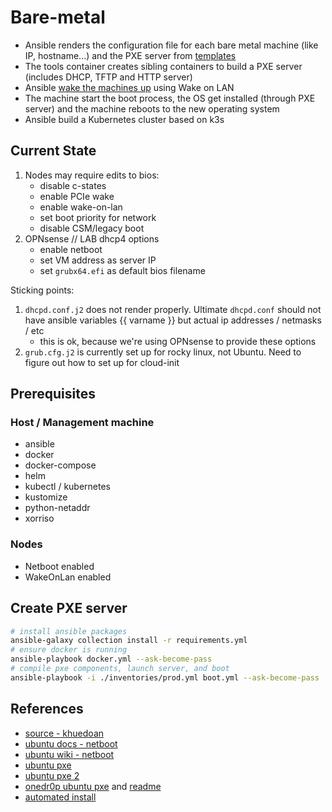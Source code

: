 # Bare-metal

- Ansible renders the configuration file for each bare metal machine (like IP, hostname...)
  and the PXE server from [templates](./roles/pxe_server/templates)
- The tools container creates sibling containers to build a PXE server
  (includes DHCP, TFTP and HTTP server)
- Ansible [wake the machines up](./roles/wake/tasks/main.yml) using Wake on LAN
- The machine start the boot process, the OS get installed (through PXE server)
  and the machine reboots to the new operating system
- Ansible build a Kubernetes cluster based on k3s

## Current State

1. Nodes may require edits to bios:
    - disable c-states
    - enable PCIe wake
    - enable wake-on-lan
    - set boot priority for network
    - disable CSM/legacy boot
2. OPNsense // LAB dhcp4 options
    - enable netboot
    - set VM address as server IP
    - set `grubx64.efi` as default bios filename

Sticking points:

1. `dhcpd.conf.j2` does not render properly.  Ultimate `dhcpd.conf` should not
   have ansible variables {{ varname }} but actual ip addresses / netmasks / etc
    - this is ok, because we're using OPNsense to provide these options
2. `grub.cfg.j2` is currently set up for rocky linux, not Ubuntu.  Need to figure out how to set up for cloud-init

## Prerequisites

### Host / Management machine

- ansible
- docker
- docker-compose
- helm
- kubectl / kubernetes
- kustomize
- python-netaddr
- xorriso

### Nodes

- Netboot enabled
- WakeOnLan enabled

## Create PXE server

```sh
# install ansible packages
ansible-galaxy collection install -r requirements.yml
# ensure docker is running
ansible-playbook docker.yml --ask-become-pass
# compile pxe components, launch server, and boot
ansible-playbook -i ./inventories/prod.yml boot.yml --ask-become-pass
```

## References

- [source - khuedoan](https://github.com/khuedoan/homelab/tree/master/metal)
- [ubuntu docs - netboot](https://ubuntu.com/server/docs/install/netboot-amd64)
- [ubuntu wiki - netboot](https://wiki.ubuntu.com/UEFI/PXE-netboot-install)
- [ubuntu pxe](https://gist.github.com/s3rj1k/55b10cd20f31542046018fcce32f103e)
- [ubuntu pxe 2](https://gist.github.com/azhang/d8304d8dd4b4c165b67ab57ae7e1ede0)
- [onedr0p ubuntu pxe](https://github.com/onedr0p/home-ops/tree/05ba831487c9dba87be3b18fca5f2815e5de697a/server/pxe)
  and [readme](https://github.com/onedr0p/home-ops/blob/05ba831487c9dba87be3b18fca5f2815e5de697a/docs/pxe.md)
- [automated install](https://askubuntu.com/questions/1235723/automated-20-04-server-installation-using-pxe-and-live-server-image)
